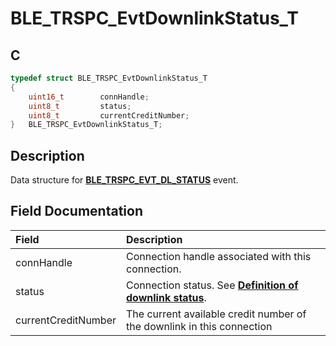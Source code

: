 # BLE_TRSPC_EvtDownlinkStatus_T

## C

```c
typedef struct BLE_TRSPC_EvtDownlinkStatus_T
{
    uint16_t        connHandle;
    uint8_t         status;
    uint8_t         currentCreditNumber;
}   BLE_TRSPC_EvtDownlinkStatus_T;
```

## Description

Data structure for **[BLE_TRSPC_EVT_DL_STATUS](GUID-0B469A8D-8A15-488F-BAF3-4F2B7CFEA0C1.md)** event.


## Field Documentation

|Field|Description|
|:---|:---|
|connHandle|Connection handle associated with this connection.|
|status|Connection status. See **[Definition of downlink status](GUID-1CD5D4D3-FB4C-4968-BFE1-6B2850AC5EE0.md)**.|
|currentCreditNumber|The current available credit number of the downlink in this connection|
